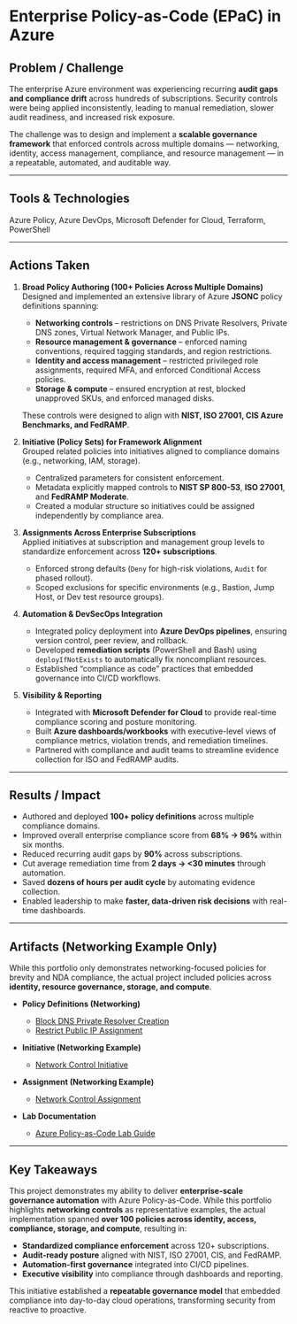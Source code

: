 # Enterprise Policy-as-Code (EPaC) in Azure

## Problem / Challenge
The enterprise Azure environment was experiencing recurring **audit gaps and compliance drift** across hundreds of subscriptions. Security controls were being applied inconsistently, leading to manual remediation, slower audit readiness, and increased risk exposure.  

The challenge was to design and implement a **scalable governance framework** that enforced controls across multiple domains — networking, identity, access management, compliance, and resource management — in a repeatable, automated, and auditable way.

---

## Tools & Technologies
Azure Policy, Azure DevOps, Microsoft Defender for Cloud, Terraform, PowerShell  

---

## Actions Taken
1. **Broad Policy Authoring (100+ Policies Across Multiple Domains)**  
   Designed and implemented an extensive library of Azure **JSONC** policy definitions spanning:  
   - **Networking controls** – restrictions on DNS Private Resolvers, Private DNS zones, Virtual Network Manager, and Public IPs.  
   - **Resource management & governance** – enforced naming conventions, required tagging standards, and region restrictions.  
   - **Identity and access management** – restricted privileged role assignments, required MFA, and enforced Conditional Access policies.  
   - **Storage & compute** – ensured encryption at rest, blocked unapproved SKUs, and enforced managed disks.  

   These controls were designed to align with **NIST, ISO 27001, CIS Azure Benchmarks, and FedRAMP**.

2. **Initiative (Policy Sets) for Framework Alignment**  
   Grouped related policies into initiatives aligned to compliance domains (e.g., networking, IAM, storage).  
   - Centralized parameters for consistent enforcement.  
   - Metadata explicitly mapped controls to **NIST SP 800-53**, **ISO 27001**, and **FedRAMP Moderate**.  
   - Created a modular structure so initiatives could be assigned independently by compliance area.

3. **Assignments Across Enterprise Subscriptions**  
   Applied initiatives at subscription and management group levels to standardize enforcement across **120+ subscriptions**.  
   - Enforced strong defaults (`Deny` for high-risk violations, `Audit` for phased rollout).  
   - Scoped exclusions for specific environments (e.g., Bastion, Jump Host, or Dev test resource groups).  

4. **Automation & DevSecOps Integration**  
   - Integrated policy deployment into **Azure DevOps pipelines**, ensuring version control, peer review, and rollback.  
   - Developed **remediation scripts** (PowerShell and Bash) using `deployIfNotExists` to automatically fix noncompliant resources.  
   - Established “compliance as code” practices that embedded governance into CI/CD workflows.  

5. **Visibility & Reporting**  
   - Integrated with **Microsoft Defender for Cloud** to provide real-time compliance scoring and posture monitoring.  
   - Built **Azure dashboards/workbooks** with executive-level views of compliance metrics, violation trends, and remediation timelines.  
   - Partnered with compliance and audit teams to streamline evidence collection for ISO and FedRAMP audits.

---

## Results / Impact
- Authored and deployed **100+ policy definitions** across multiple compliance domains.  
- Improved overall enterprise compliance score from **68% → 96%** within six months.  
- Reduced recurring audit gaps by **90%** across subscriptions.  
- Cut average remediation time from **2 days → <30 minutes** through automation.  
- Saved **dozens of hours per audit cycle** by automating evidence collection.  
- Enabled leadership to make **faster, data-driven risk decisions** with real-time dashboards.  

---

## Artifacts (Networking Example Only)
While this portfolio only demonstrates networking-focused policies for brevity and NDA compliance, the actual project included policies across **identity, resource governance, storage, and compute**.  

- **Policy Definitions (Networking)**  
  - [Block DNS Private Resolver Creation](../labs/azure-epac-lab/policies/definitions/block-dnspr-creation.jsonc)  
  - [Restrict Public IP Assignment](../labs/azure-epac-lab/policies/definitions/restrict-public-ip.jsonc)  

- **Initiative (Networking Example)**  
  - [Network Control Initiative](../labs/azure-epac-lab/policies/initiatives/network-control-initiative.jsonc)  

- **Assignment (Networking Example)**  
  - [Network Control Assignment](../labs/azure-epac-lab/policies/assignments/network-control-assignment.jsonc)  

- **Lab Documentation**  
  - [Azure Policy-as-Code Lab Guide](../labs/azure-epac-lab/README.md)  

---

## Key Takeaways
This project demonstrates my ability to deliver **enterprise-scale governance automation** with Azure Policy-as-Code. While this portfolio highlights **networking controls** as representative examples, the actual implementation spanned **over 100 policies across identity, access, compliance, storage, and compute**, resulting in:  
- **Standardized compliance enforcement** across 120+ subscriptions.  
- **Audit-ready posture** aligned with NIST, ISO 27001, CIS, and FedRAMP.  
- **Automation-first governance** integrated into CI/CD pipelines.  
- **Executive visibility** into compliance through dashboards and reporting.  

This initiative established a **repeatable governance model** that embedded compliance into day-to-day cloud operations, transforming security from reactive to proactive.
